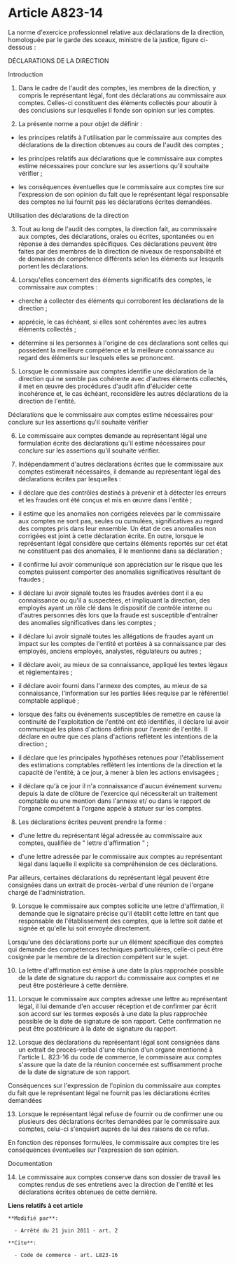 # Article A823-14

La norme d'exercice professionnel relative aux déclarations de la direction, homologuée par le garde des sceaux, ministre de
la justice, figure ci-dessous : 

DÉCLARATIONS DE LA DIRECTION 

Introduction 

1. Dans le cadre de l'audit des comptes, les membres de la direction, y compris le représentant légal, font des déclarations
au commissaire aux comptes. Celles-ci constituent des éléments collectés pour aboutir à des conclusions sur lesquelles il
fonde son opinion sur les comptes. 

2. La présente norme a pour objet de définir :

- les principes relatifs à l'utilisation par le commissaire aux comptes des déclarations de la direction obtenues au cours de
l'audit des comptes ;

- les principes relatifs aux déclarations que le commissaire aux comptes estime nécessaires pour conclure sur les assertions
qu'il souhaite vérifier ;

- les conséquences éventuelles que le commissaire aux comptes tire sur l'expression de son opinion du fait que le
représentant légal responsable des comptes ne lui fournit pas les déclarations écrites demandées. 

Utilisation des déclarations de la direction 

3. Tout au long de l'audit des comptes, la direction fait, au commissaire aux comptes, des déclarations, orales ou écrites,
spontanées ou en réponse à des demandes spécifiques. Ces déclarations peuvent être faites par des membres de la direction de
niveaux de responsabilité et de domaines de compétence différents selon les éléments sur lesquels portent les déclarations. 

4. Lorsqu'elles concernent des éléments significatifs des comptes, le commissaire aux comptes :

- cherche à collecter des éléments qui corroborent les déclarations de la direction ;

- apprécie, le cas échéant, si elles sont cohérentes avec les autres éléments collectés ;

- détermine si les personnes à l'origine de ces déclarations sont celles qui possèdent la meilleure compétence et la
meilleure connaissance au regard des éléments sur lesquels elles se prononcent. 

5. Lorsque le commissaire aux comptes identifie une déclaration de la direction qui ne semble pas cohérente avec d'autres
éléments collectés, il met en œuvre des procédures d'audit afin d'élucider cette incohérence et, le cas échéant, reconsidère
les autres déclarations de la direction de l'entité. 

Déclarations que le commissaire aux comptes estime nécessaires pour conclure sur les assertions qu'il souhaite vérifier 

6. Le commissaire aux comptes demande au représentant légal une formulation écrite des déclarations qu'il estime nécessaires
pour conclure sur les assertions qu'il souhaite vérifier. 

7. Indépendamment d'autres déclarations écrites que le commissaire aux comptes estimerait nécessaires, il demande au
représentant légal des déclarations écrites par lesquelles :

- il déclare que des contrôles destinés à prévenir et à détecter les erreurs et les fraudes ont été conçus et mis en œuvre
dans l'entité ;

- il estime que les anomalies non corrigées relevées par le commissaire aux comptes ne sont pas, seules ou cumulées,
significatives au regard des comptes pris dans leur ensemble. Un état de ces anomalies non corrigées est joint à cette
déclaration écrite. En outre, lorsque le représentant légal considère que certains éléments reportés sur cet état ne
constituent pas des anomalies, il le mentionne dans sa déclaration ;

- il confirme lui avoir communiqué son appréciation sur le risque que les comptes puissent comporter des anomalies
significatives résultant de fraudes ;

- il déclare lui avoir signalé toutes les fraudes avérées dont il a eu connaissance ou qu'il a suspectées, et impliquant la
direction, des employés ayant un rôle clé dans le dispositif de contrôle interne ou d'autres personnes dès lors que la fraude
est susceptible d'entraîner des anomalies significatives dans les comptes ;

- il déclare lui avoir signalé toutes les allégations de fraudes ayant un impact sur les comptes de l'entité et portées à sa
connaissance par des employés, anciens employés, analystes, régulateurs ou autres ;

- il déclare avoir, au mieux de sa connaissance, appliqué les textes légaux et réglementaires ;

- il déclare avoir fourni dans l'annexe des comptes, au mieux de sa connaissance, l'information sur les parties liées requise
par le référentiel comptable appliqué ;

- lorsque des faits ou événements susceptibles de remettre en cause la continuité de l'exploitation de l'entité ont été
identifiés, il déclare lui avoir communiqué les plans d'actions définis pour l'avenir de l'entité. Il déclare en outre que
ces plans d'actions reflètent les intentions de la direction ;

- il déclare que les principales hypothèses retenues pour l'établissement des estimations comptables reflètent les intentions
de la direction et la capacité de l'entité, à ce jour, à mener à bien les actions envisagées ;

- il déclare qu'à ce jour il n'a connaissance d'aucun événement survenu depuis la date de clôture de l'exercice qui
nécessiterait un traitement comptable ou une mention dans l'annexe et/ ou dans le rapport de l'organe compétent à l'organe
appelé à statuer sur les comptes. 

8. Les déclarations écrites peuvent prendre la forme :

- d'une lettre du représentant légal adressée au commissaire aux comptes, qualifiée de " lettre d'affirmation " ;

- d'une lettre adressée par le commissaire aux comptes au représentant légal dans laquelle il explicite sa compréhension de
ces déclarations. 

Par ailleurs, certaines déclarations du représentant légal peuvent être consignées dans un extrait de procès-verbal d'une
réunion de l'organe chargé de l'administration. 

9. Lorsque le commissaire aux comptes sollicite une lettre d'affirmation, il demande que le signataire précise qu'il établit
cette lettre en tant que responsable de l'établissement des comptes, que la lettre soit datée et signée et qu'elle lui soit
envoyée directement. 

Lorsqu'une des déclarations porte sur un élément spécifique des comptes qui demande des compétences techniques particulières,
celle-ci peut être cosignée par le membre de la direction compétent sur le sujet. 

10. La lettre d'affirmation est émise à une date la plus rapprochée possible de la date de signature du rapport du
commissaire aux comptes et ne peut être postérieure à cette dernière. 

11. Lorsque le commissaire aux comptes adresse une lettre au représentant légal, il lui demande d'en accuser réception et de
confirmer par écrit son accord sur les termes exposés à une date la plus rapprochée possible de la date de signature de son
rapport. Cette confirmation ne peut être postérieure à la date de signature du rapport. 

12. Lorsque des déclarations du représentant légal sont consignées dans un extrait de procès-verbal d'une réunion d'un organe
mentionné à l'article L. 823-16 du code de commerce, le commissaire aux comptes s'assure que la date de la réunion concernée
est suffisamment proche de la date de signature de son rapport. 

Conséquences sur l'expression de l'opinion du commissaire aux comptes du fait que le représentant légal ne fournit pas les
déclarations écrites demandées 

13. Lorsque le représentant légal refuse de fournir ou de confirmer une ou plusieurs des déclarations écrites demandées par
le commissaire aux comptes, celui-ci s'enquiert auprès de lui des raisons de ce refus. 

En fonction des réponses formulées, le commissaire aux comptes tire les conséquences éventuelles sur l'expression de son
opinion. 

Documentation 

14. Le commissaire aux comptes conserve dans son dossier de travail les comptes rendus de ses entretiens avec la direction de
l'entité et les déclarations écrites obtenues de cette dernière.

**Liens relatifs à cet article**

	**Modifié par**:

	  - Arrêté du 21 juin 2011 - art. 2

	**Cite**:

	  - Code de commerce - art. L823-16
